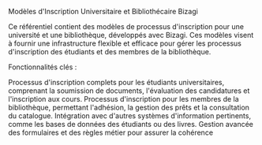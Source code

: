 Modèles d'Inscription Universitaire et Bibliothécaire Bizagi

Ce référentiel contient des modèles de processus d'inscription pour une université et une bibliothèque, développés avec Bizagi. Ces modèles visent à fournir une infrastructure flexible et efficace pour gérer les processus d'inscription des étudiants et des membres de la bibliothèque.

Fonctionnalités clés :

Processus d'inscription complets pour les étudiants universitaires, comprenant la soumission de documents, l'évaluation des candidatures et l'inscription aux cours.
Processus d'inscription pour les membres de la bibliothèque, permettant l'adhésion, la gestion des prêts et la consultation du catalogue.
Intégration avec d'autres systèmes d'information pertinents, comme les bases de données des étudiants ou des livres.
Gestion avancée des formulaires et des règles métier pour assurer la cohérence
